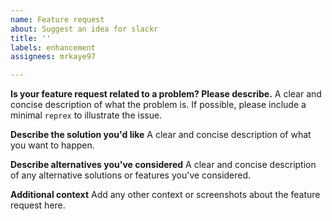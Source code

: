 ```yaml
---
name: Feature request
about: Suggest an idea for slackr
title: ''
labels: enhancement
assignees: mrkaye97

---
```


**Is your feature request related to a problem? Please describe.**
A clear and concise description of what the problem is. If possible, please include a minimal `reprex` to illustrate the issue.

**Describe the solution you'd like**
A clear and concise description of what you want to happen.

**Describe alternatives you've considered**
A clear and concise description of any alternative solutions or features you've considered.

**Additional context**
Add any other context or screenshots about the feature request here.

